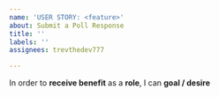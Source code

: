 ```yaml
---
name: 'USER STORY: <feature>'
about: Submit a Poll Response
title: ''
labels: ''
assignees: trevthedev777

---
```


In order to **receive benefit** as a **role**, I can **goal / desire**
